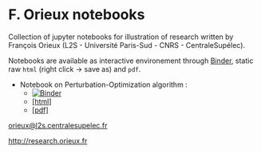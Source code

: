 # F. Orieux notebooks

Collection of jupyter notebooks for illustration of research written
by François Orieux (L2S - Université Paris-Sud - CNRS -
CentraleSupélec).

Notebooks are available as interactive environement through
[Binder](https://mybinder.org/), static raw `html` (right click ->
save as) and `pdf`.

- Notebook on Perturbation-Optimization algorithm :
  * [![Binder](https://mybinder.org/badge_logo.svg)](https://mybinder.org/v2/gh/orieux/notebooks/master?filepath=The%20Perturbation-Optimisation%20Algorithm.ipynb)
  * [[html]](https://raw.githubusercontent.com/orieux/notebooks/master/The%20Perturbation-Optimisation%20Algorithm.html)
  * [[pdf]](https://github.com/orieux/notebooks/raw/master/The%20Perturbation-Optimisation%20Algorithm.pdf)



orieux@l2s.centralesupelec.fr

http://research.orieux.fr
